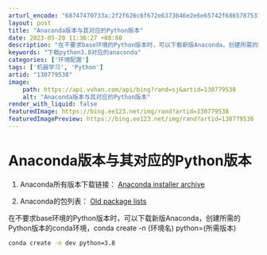 ```yaml
---
arturl_encode: "68747470733a:2f2f626c6f672e6373646e2e6e65742f68657875313131342f:61727469636c652f64657461696c732f313330373739353338"
layout: post
title: "Anaconda版本与其对应的Python版本"
date: 2023-05-20 11:36:27 +08:00
description: "在不要求base环境的Python版本时，可以下载新版Anaconda，创建所需的Python版本的"
keywords: "下载python3.8对应的anaconda"
categories: ['环境配置']
tags: ['机器学习', 'Python']
artid: "130779538"
image:
    path: https://api.vvhan.com/api/bing?rand=sj&artid=130779538
    alt: "Anaconda版本与其对应的Python版本"
render_with_liquid: false
featuredImage: https://bing.ee123.net/img/rand?artid=130779538
featuredImagePreview: https://bing.ee123.net/img/rand?artid=130779538
---
```


# Anaconda版本与其对应的Python版本

1. Anaconda所有版本下载链接：
[Anaconda installer archive](https://repo.anaconda.com/archive/ "Anaconda installer archive")

2. Anaconda的包列表：
[Old package lists](https://docs.anaconda.com/free/anaconda/reference/packages/oldpkglists/ "Old package lists")

在不要求base环境的Python版本时，可以下载新版Anaconda，创建所需的Python版本的conda环境，conda create -n (环境名) python=(所需版本)

```bash
conda create -n dev python=3.8
```